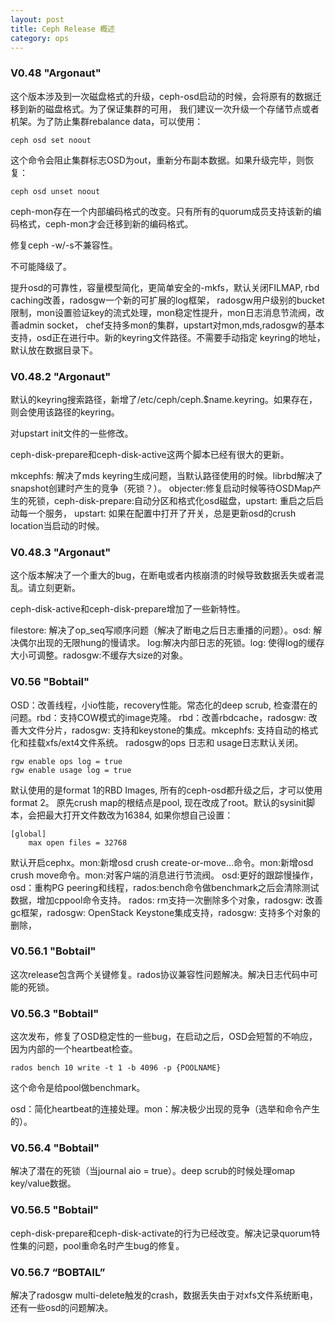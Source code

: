 ```yaml
---
layout: post
title: Ceph Release 概述
category: ops 
---
```



### V0.48 "Argonaut"
这个版本涉及到一次磁盘格式的升级，ceph-osd启动的时候，会将原有的数据迁移到新的磁盘格式。为了保证集群的可用，
我们建议一次升级一个存储节点或者机架。为了防止集群rebalance data，可以使用：
```
ceph osd set noout
```
这个命令会阻止集群标志OSD为out，重新分布副本数据。如果升级完毕，则恢复：
```
ceph osd unset noout
```

ceph-mon存在一个内部编码格式的改变。只有所有的quorum成员支持该新的编码格式，ceph-mon才会迁移到新的编码格式。

修复ceph -w/-s不兼容性。

不可能降级了。

提升osd的可靠性，容量模型简化，更简单安全的-mkfs，默认关闭FILMAP, rbd caching改善，radosgw一个新的可扩展的log框架，
radosgw用户级别的bucket限制，mon设置验证key的流式处理，mon稳定性提升，mon日志消息节流阀，改善admin socket，
chef支持多mon的集群，upstart对mon,mds,radosgw的基本支持，osd正在进行中。新的keyring文件路径。不需要手动指定
keyring的地址，默认放在数据目录下。


### V0.48.2 "Argonaut"
默认的keyring搜索路径，新增了/etc/ceph/ceph.$name.keyring。如果存在，则会使用该路径的keyring。

对upstart init文件的一些修改。

ceph-disk-prepare和ceph-disk-active这两个脚本已经有很大的更新。

mkcephfs: 解决了mds keyring生成问题，当默认路径使用的时候。librbd解决了snapshot创建时产生的竞争（死锁？）。
objecter:修复启动时候等待OSDMap产生的死锁，ceph-disk-prepare:自动分区和格式化osd磁盘，upstart: 重启之后启动每一个服务，
upstart: 如果在配置中打开了开关，总是更新osd的crush location当启动的时候。

### V0.48.3 "Argonaut"
这个版本解决了一个重大的bug，在断电或者内核崩溃的时候导致数据丢失或者混乱。请立刻更新。

ceph-disk-active和ceph-disk-prepare增加了一些新特性。

filestore:  解决了op_seq写顺序问题（解决了断电之后日志重播的问题）。osd: 解决偶尔出现的无限hung的慢请求。
log:解决内部日志的死锁。log: 使得log的缓存大小可调整。radosgw:不缓存大size的对象。

### V0.56 "Bobtail"
OSD：改善线程，小io性能，recovery性能。常态化的deep scrub, 检查潜在的问题。rbd：支持COW模式的image克隆。
rbd：改善rbdcache，radosgw: 改善大文件分片，radosgw: 支持和keystone的集成。mkcephfs: 支持自动的格式化和挂载xfs/ext4文件系统。
radosgw的ops 日志和 usage日志默认关闭。
```
rgw enable ops log = true
rgw enable usage log = true
```
默认使用的是format 1的RBD Images, 所有的ceph-osd都升级之后，才可以使用format 2。
原先crush map的根结点是pool, 现在改成了root。默认的sysinit脚本，会把最大打开文件数改为16384, 如果你想自己设置：
```
[global]
    max open files = 32768
```
默认开启cephx。mon:新增osd crush create-or-move...命令。mon:新增osd crush move命令。mon:对客户端的消息进行节流阀。
osd:更好的跟踪慢操作，osd：重构PG peering和线程，rados:bench命令做benchmark之后会清除测试数据，增加cppool命令支持。
rados: rm支持一次删除多个对象，radosgw: 改善gc框架，radosgw: OpenStack Keystone集成支持，radosgw: 支持多个对象的删除，

### V0.56.1 "Bobtail"
这次release包含两个关键修复。rados协议兼容性问题解决。解决日志代码中可能的死锁。

### V0.56.3 "Bobtail"
这次发布，修复了OSD稳定性的一些bug，在启动之后，OSD会短暂的不响应，因为内部的一个heartbeat检查。
```
rados bench 10 write -t 1 -b 4096 -p {POOLNAME}
```
这个命令是给pool做benchmark。

osd：简化heartbeat的连接处理。mon：解决极少出现的竞争（选举和命令产生的）。

### V0.56.4 "Bobtail"
解决了潜在的死锁（当journal aio = true）。deep scrub的时候处理omap key/value数据。

### V0.56.5 "Bobtail"
ceph-disk-prepare和ceph-disk-activate的行为已经改变。解决记录quorum特性集的问题，pool重命名时产生bug的修复。

### V0.56.7 “BOBTAIL”
解决了radosgw multi-delete触发的crash，数据丢失由于对xfs文件系统断电，还有一些osd的问题解决。



